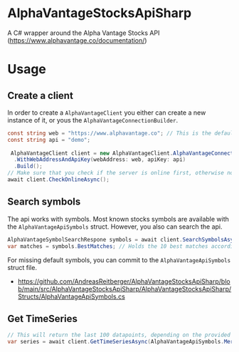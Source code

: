 # AlphaVantageStocksApiSharp
A C# wrapper around the Alpha Vantage Stocks API (https://www.alphavantage.co/documentation/)

# Usage

## Create a client
In order to create a `AlphaVantageClient` you either can create a new instance of it, or yous the `AlphaVantageConnectionBuilder`.

```cs 
const string web = "https://www.alphavantage.co"; // This is the default address, you do not need to set this
const string api = "demo";
        
 AlphaVantageClient client = new AlphaVantageClient.AlphaVantageConnectionBuilder()
  .WithWebAddressAndApiKey(webAddress: web, apiKey: api)
  .Build();
// Make sure that you check if the server is online first, otherwise no requests will work!
await client.CheckOnlineAsync();
```

## Search symbols
The api works with symbols. Most known stocks symbols are available with the `AlphaVantageApiSymbols` struct.
However, you also can search the api.

```cs
AlphaVantageSymbolSearchRespone symbols = await client.SearchSymbolsAsync("Merc");
var matches = symbols.BestMatches; // Holds the 10 best matches according to the provided keyword
```
For missing default symbols, you can commit to the `AlphaVantageApiSymbols` struct file.
- https://github.com/AndreasReitberger/AlphaVantageStocksApiSharp/blob/main/src/AlphaVantageStocksApiSharp/AlphaVantageStocksApiSharp/Structs/AlphaVantageApiSymbols.cs

## Get TimeSeries

```cs
// This will return the last 100 datapoints, depending on the provided interval.
var series = await client.GetTimeSeriesAsync(AlphaVantageApiSymbols.MercedesBenzGroupAG, AlphaVantageApiTimeSeriesIntervals.Weekly);
```
